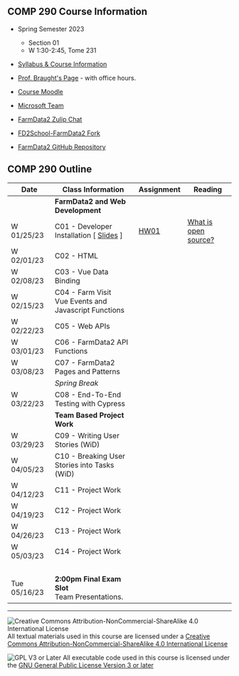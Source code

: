 ## COMP 290 Course Information
- Spring Semester 2023
  - Section 01
  - W 1:30-2:45, Tome 231
- [Syllabus & Course Information](syllabus.md)
- [Prof. Braught's Page](http://users.dickinson.edu/~braught/) - with office hours.

- [Course Moodle](https://lms.dickinson.edu/course/view.php?id=49540)
- [Microsoft Team](https://teams.microsoft.com/l/team/19%3aYaQf0RYT9gPl8q80pva4xeQVZzDE0fWZISJNhuF0o_Q1%40thread.tacv2/conversations?groupId=371f8ff2-ece1-407c-858b-c156c34b5e1c&tenantId=6232b055-76b9-4c13-9b88-b562ae7db6fb)
- [FarmData2 Zulip Chat](https://farmdata2.zulipchat.com/)

- [FD2School-FarmData2 Fork](https://github.com/DickinsonCollege/FD2School-FarmData2)
- [FarmData2 GitHub Repository](https://github.com/DickinsonCollege/FarmData2)

## COMP 290 Outline

Date            | Class Information                                                | Assignment     | Reading
----------------|------------------------------------------------------------------|----------------|------------
                | **FarmData2 and Web Development**                                |                |
W 01/25/23      | C01 - Developer Installation                  [ [Slides][s01] ]  | [HW01][hw01]   | [What is open source?](https://opensource.com/resources/what-open-source)
W 02/01/23      | C02 - HTML                                    <!-- [ [Slides][s02] ]--> | <!-- [HW02][hw02]--> | 
W 02/08/23      | C03 - Vue Data Binding                        <!-- [ [Slides][s03] ]--> | <!-- [HW03][hw03]--> | 
W 02/15/23      | C04 - Farm Visit<br>Vue Events and Javascript Functions     <!-- [ [Slides][s04] ]--> | <!-- [HW04][hw04]--> | 
W 02/22/23      | C05 - Web APIs                                <!-- [ [Slides][s05] ]--> | <!-- [HW05][hw05]--> | 
W 03/01/23      | C06 - FarmData2 API Functions                 <!-- [ [Slides][s06] ]--> | <!-- [HW06][hw06]--> | 
W 03/08/23      | C07 - FarmData2 Pages and Patterns            <!-- [ [Slides][s07] ]--> | <!-- [HW07][hw07]--> | 
                | *Spring Break*                                                          |                      |
W 03/22/23      | C08 - End-To-End Testing with Cypress         <!-- [ [Slides][s08] ]--> | <!-- [HW08][hw08]--> | 
                | **Team Based Project Work**                                             |                      |
W 03/29/23      | C09 - Writing User Stories (WiD)              <!-- [ [Slides][s09] ]--> | <!-- [HW09][hw09]--> | 
W 04/05/23      | C10 - Breaking User Stories into Tasks (WiD)  <!-- [ [Slides][s10] ]--> | <!-- [HW01][hw10]--> | 
W 04/12/23      | C11 - Project Work                                                      |                      |
W 04/19/23      | C12 - Project Work                                                      |                      |
W 04/26/23      | C13 - Project Work                                                      |                      |
W 05/03/23      | C14 - Project Work                                                      |                      |
&nbsp;          |                                                                         |                      |
Tue 05/16/23    | **2:00pm Final Exam Slot**<br> Team Presentations.                      |                      |

[s01]: materials/01-S-Install.pptx
[hw01]: https://github.com/DickinsonCollege/FD2School-FarmData2/issues/2

---

![Creative Commons Attribution-NonCommercial-ShareAlike 4.0 International License](https://i.creativecommons.org/l/by-nc-sa/4.0/88x31.png "Creative Commons Attribution-NonCommercial-ShareAlike 4.0 International License") All textual materials used in this course are licensed under a [Creative Commons Attribution-NonCommercial-ShareAlike 4.0 International License](http://creativecommons.org/licenses/by-nc-sa/4.0/)

![GPL V3 or Later](https://www.gnu.org/graphics/gplv3-or-later-sm.png "GPL V3 or later") All executable code used in this course is licensed under the [GNU General Public License Version 3 or later](https://www.gnu.org/licenses/gpl.txt)
